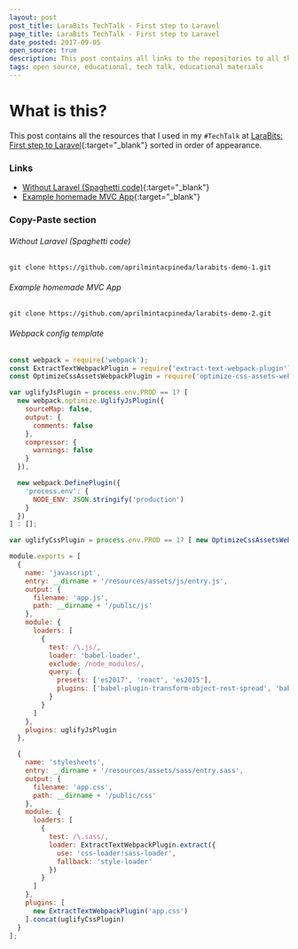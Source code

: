 ```yaml
---
layout: post
post_title: LaraBits TechTalk - First step to Laravel
page_title: LaraBits TechTalk - First step to Laravel
date_posted: 2017-09-05
open_source: true
description: This post contains all links to the repositories to all the demos I used in my tech talk at LaraBits.
tags: open source, educational, tech talk, educational materials
---
```


# What is this?

This post contains all the resources that I used in my `#TechTalk` at [LaraBits: First step to Laravel](https://www.facebook.com/pampdev/photos/a.1895880487314456.1073741839.1780609138841592/2006207479615089/?type=3&theater){:target="_blank"} sorted in order of appearance.

### Links

- [Without Laravel (Spaghetti code)](https://github.com/aprilmintacpineda/larabits-demo-1){:target="_blank"}
- [Example homemade MVC App](https://github.com/aprilmintacpineda/larabits-demo-2){:target="_blank"}

### Copy-Paste section

###### Without Laravel (Spaghetti code)

```
git clone https://github.com/aprilmintacpineda/larabits-demo-1.git
```

###### Example homemade MVC App

```
git clone https://github.com/aprilmintacpineda/larabits-demo-2.git
```

###### Webpack config template

```javascript
const webpack = require('webpack');
const ExtractTextWebpackPlugin = require('extract-text-webpack-plugin');
const OptimizeCssAssetsWebpackPlugin = require('optimize-css-assets-webpack-plugin');

var uglifyJsPlugin = process.env.PROD == 1? [
  new webpack.optimize.UglifyJsPlugin({
    sourceMap: false,
    output: {
      comments: false
    },
    compressor: {
      warnings: false
    }
  }),

  new webpack.DefinePlugin({
    'process.env': {
      NODE_ENV: JSON.stringify('production')
    }
  })
] : [];

var uglifyCssPlugin = process.env.PROD == 1? [ new OptimizeCssAssetsWebpackPlugin() ] : []

module.exports = [
  {
    name: 'javascript',
    entry: __dirname + '/resources/assets/js/entry.js',
    output: {
      filename: 'app.js',
      path: __dirname + '/public/js'
    },
    module: {
      loaders: [
        {
          test: /\.js/,
          loader: 'babel-loader',
          exclude: /node_modules/,
          query: {
            presets: ['es2017', 'react', 'es2015'],
            plugins: ['babel-plugin-transform-object-rest-spread', 'babel-plugin-transform-class-properties']
          }
        }
      ]
    },
    plugins: uglifyJsPlugin
  },

  {
    name: 'stylesheets',
    entry: __dirname + '/resources/assets/sass/entry.sass',
    output: {
      filename: 'app.css',
      path: __dirname + '/public/css'
    },
    module: {
      loaders: [
        {
          test: /\.sass/,
          loader: ExtractTextWebpackPlugin.extract({
            use: 'css-loader!sass-loader',
            fallback: 'style-loader'
          })
        }
      ]
    },
    plugins: [
      new ExtractTextWebpackPlugin('app.css')
    ].concat(uglifyCssPlugin)
  }
];
```